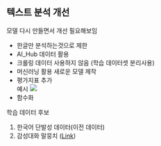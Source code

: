 ## 텍스트 분석 개선

모델 다시 만들면서 개선 필요해보임

- 한글만 분석하는것으로 제한
- AI_Hub 데이터 활용
- 크롤링 데이터 사용하지 않음 (학습 데이터셋 분리사용)
- 머신러닝 활용 새로운 모델 제작
- 평가지표 추가
    </br>예시
    <img src="./ex.png"></img>
- 함수화


학습 데이터 후보
1. 한국어 단발성 데이터(이전 데이터) 
2. 감성대화 말뭉치 (<a href="https://www.aihub.or.kr/aihubdata/data/view.do?currMenu=115&topMenu=100&aihubDataSe=realm&dataSetSn=86">Link</a>)
